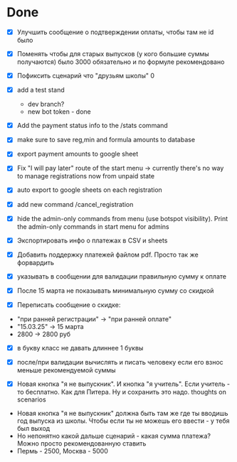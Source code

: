 
# Done
- [x] Улучшить сообщение о подтверждении оплаты, чтобы там не id было
- [x] Поменять чтобы для старых выпусков (у кого большие суммы получаются) было 3000 обязательно и по формуле рекомендовано
- [x] Пофиксить сценарий что "друзьям школы" 0

- [x] add a test stand
  - dev branch?
  - new bot token - done
- [x] Add the payment status info to the /stats command

- [x] make sure to save reg,min and formula amounts to database
- [x] export payment amounts to google sheet

- [x] Fix "I will pay later" route of the start menu -> currently there's no way to manage registrations now from unpaid state
- [x] auto export to google sheets on each registration
- [x] add new command /cancel_registration
- [x] hide the admin-only commands from menu (use botspot visibility). Print the admin-only commands in start menu for admins
- [x] Экспортировать инфо о платежах в CSV и sheets
- [x] Добавить поддержку платежей файлом pdf. Просто так же форвардить
- [x] указывать в сообщении для валидации правильную сумму к оплате
- [x] После 15 марта не показывать минимальную сумму со скидкой
- [x] Переписать сообщение о скидке:
- "при ранней регистрации" -> "при ранней оплате"
- "15.03.25" -> 15 марта
- 2800 -> 2800 руб
- [x]  в букву класс не давать длиннее 1 буквы
- [x] после/при валидации вычислять и писать человеку если его взнос меньше рекомендуемой суммы

- [x]  Новая кнопка "я не выпускник". И кнопка "я учитель". Если учитель - то бесплатно. Как для Питера. Ну и сохранить это надо.
  thoughts on scenarios
- Новая кнопка "я не выпускник" должна быть там же где ты вводишь год выпуска из школы. Чтобы если ты не можешь его ввести - у тебя был выход
- Но непонятно какой дальше сценарий - какая сумма платежа? Можно просто рекомендованную ставить
- Пермь - 2500, Москва - 5000